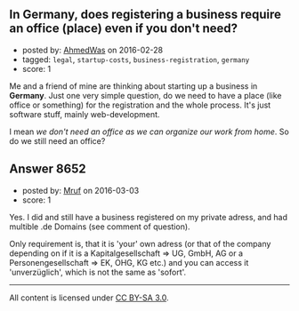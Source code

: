 ## In Germany, does registering a business require an office (place) even if you don't need?

- posted by: [AhmedWas](https://stackexchange.com/users/6153101/ahmedwas) on 2016-02-28
- tagged: `legal`, `startup-costs`, `business-registration`, `germany`
- score: 1

Me and a friend of mine are thinking about starting up a business in **Germany**. Just one very simple question, do we need to have a place (like office or something) for the registration and the whole process. It's just software stuff, mainly web-development.

I mean *we don't need an office as we can organize our work from home*. So do we still need an office?


## Answer 8652

- posted by: [Mruf](https://stackexchange.com/users/3246202/mruf) on 2016-03-03
- score: 1

Yes. I did and still have a business registered on my private adress, and had multible .de Domains (see comment of question). 

Only requirement is, that it is 'your' own adress (or that of the company depending on if it is a Kapitalgesellschaft => UG, GmbH, AG or a Personengesellschaft => EK, OHG, KG etc.) and you can access it 'unverzüglich', which is not the same as 'sofort'. 



---

All content is licensed under [CC BY-SA 3.0](https://creativecommons.org/licenses/by-sa/3.0/).
